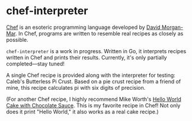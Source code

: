 # chef-interpreter

[Chef](https://www.dangermouse.net/esoteric/chef.html) is an esoteric programming language developed by [David Morgan-Mar](https://www.dangermouse.net/). In Chef, programs are written to resemble real recipes as closely as possible.

`chef-interpreter` is a work in progress. Written in Go, it interprets recipes written in Chef and prints their results. Currently, it's only partially completed—stay tuned!

A single Chef recipe is provided along with the interpreter for testing: Caleb's Butterless Pi Crust. Based on a pie crust recipe from a friend of mine, this recipe calculates pi with six digits of precision.

(For another Chef recipe, I highly recommend Mike Worth's [Hello World Cake with Chocolate Sauce](http://www.mike-worth.com/2013/03/31/baking-a-hello-world-cake/). This is my favorite recipe in Chef! Not only does it print "Hello World," it also works as a real cake recipe.)

